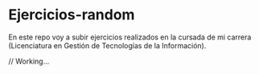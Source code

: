 # Ejercicios-random

En este repo voy a subir ejercicios realizados en la cursada de mi carrera (Licenciatura en Gestión de Tecnologías de la Información).

// Working...
